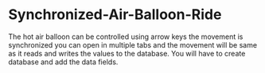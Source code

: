 # Synchronized-Air-Balloon-Ride
The hot air balloon can be controlled using arrow keys the movement is synchronized you can open in multiple tabs and the movement will be same as it reads and writes the values to the database.
You will have to create database and add the data fields.

